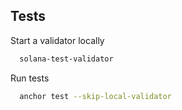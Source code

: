 ## Tests

Start a validator locally

```bash
  solana-test-validator
```

Run tests

```bash
  anchor test --skip-local-validator
```
